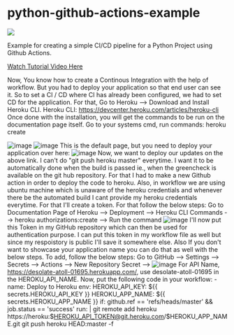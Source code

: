 # python-github-actions-example

![](https://github.com/nikhilkumarsingh/python-github-actions-example/workflows/Python%20application/badge.svg)

Example for creating a simple CI/CD pipeline for a Python Project using Github Actions.

[Watch Tutorial Video Here](https://youtu.be/WTofttoD2xg)

Now, You know how to create a Continous Integration with the help of workflow. But you had to deploy your application so that end user can see it.
So to set a CI / CD where CI has already been configured, we had to set CD for the application. For that, Go to Heroku --> Download and Install Heroku CLI.
Heroku CLI: https://devcenter.heroku.com/articles/heroku-cli 
Once done with the installation, you will get the commands to be run on the documentation page itself. 
Go to your systems cmd, run commands:
  heroku create

![image](https://user-images.githubusercontent.com/25689468/151544327-e425b2c2-ea0f-4f61-8932-5532e948b80d.png)
![image](https://user-images.githubusercontent.com/25689468/151544503-f3c8102f-c2f7-48ba-93d9-63d055f1ae98.png)
This is the default page, but you need to deploy your application over here:
![image](https://user-images.githubusercontent.com/25689468/151544550-002c8122-0ca9-4438-85b9-83bd4eaa8de9.png)
Now, we want to deploy our updates on the above link. I can't do "git push heroku master" everytime. I want it to be automatically done when the build is passed ie., when the greencheck is available on the git hub repository.
For that I had to make a new Github action in order to deploy the code to heroku.
Also, in workflow we are using ubuntu machine which is unaware of the heroku credentials and whenever there be the automated build I cant provide my heroku credentials everytime. For that I'll create a token. For that follow the below steps:
Go to Documentation Page of Heroku --> Deployment --> Heroku CLI Commands --> heroku authorizations:create --> Run the command
![image](https://user-images.githubusercontent.com/25689468/151546800-fb7a9251-e876-4a79-80bb-2ca54ac9a098.png)
I'll now put this Token in my GitHub repository which can then be used for authentication purpose. I can put this token in my workflow file as well but since my respoistory is public I'll save it somewhere else. Also If you don't want to showcase your application name you can do that as well with the below steps.
To add, follow the below steps:
Go to GitHub --> Settings --> Secrets --> Actions --> New Repository Secret --> 
![image](https://user-images.githubusercontent.com/25689468/151550148-b9805cd5-8328-4edd-971b-b8f335eed00d.png)
For API Name, https://desolate-atoll-01695.herokuapp.com/, use desolate-atoll-01695 in the HEROKU_API_NAME.
Now, put the following code in your workflow:
    - name: Deploy to Heroku
      env:
        HEROKU_API_KEY: ${{ secrets.HEROKU_API_KEY }}
        HEROKU_APP_NAME: ${{ secrets.HEROKU_APP_NAME }}
        if: github.ref == 'refs/heads/master' && job.status == 'success'
        run: |
          git remote add heroku https://heroku:$HEROKU_API_TOKEN@git.heroku.com/$HEROKU_APP_NAME.git
          git push heroku HEAD:master -f
   
